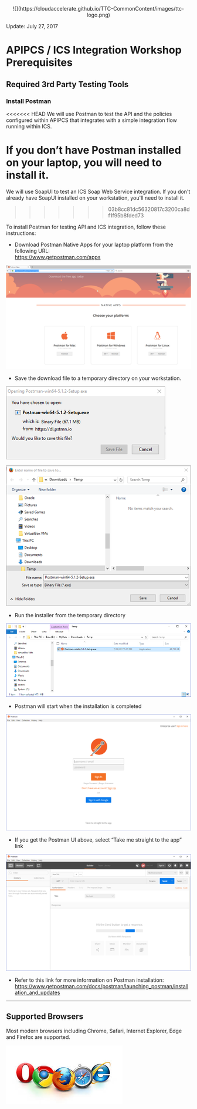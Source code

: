 <center>![](https://cloudaccelerate.github.io/TTC-CommonContent/images/ttc-logo.png)</center> 

Update: July 27, 2017

# APIPCS / ICS Integration Workshop Prerequisites

## Required 3rd Party Testing Tools

### Install Postman

<<<<<<< HEAD
We will use Postman to test the API and the policies configured within APIPCS that integrates with a simple integration flow running within ICS.

If you don’t have Postman installed on your laptop, you will need to install it.
=======
We will use SoapUI to test an ICS Soap Web Service integration.
If you don't already have SoapUI installed on your workstation, you'll need to install it.
>>>>>>> 03b8cc81dc56320817c3200ca8df1f95b8fded73

To install Postman for testing API and ICS integration, follow these instructions:

- Download Postman Native Apps for your laptop platform from the following URL:   
<https://www.getpostman.com/apps>

![](images/studentguide/image001.png)

- Save the download file to a temporary directory on your workstation.

![](images/studentguide/image002.png)

![](images/studentguide/image003.png)

- Run the installer from the temporary directory

![](images/studentguide/image004.png)

- Postman will start when the installation is completed

![](images/studentguide/image005.png)

- If you get the Postman UI above, select “Take me straight to the app” link

![](images/studentguide/image006.png)

- Refer to this link for more information on Postman installation: <https://www.getpostman.com/docs/postman/launching_postman/installation_and_updates> 

---

## Supported Browsers

Most modern browsers including Chrome, Safari, Internet Explorer, Edge and Firefox are supported.

![](images/browsers.jpeg)
